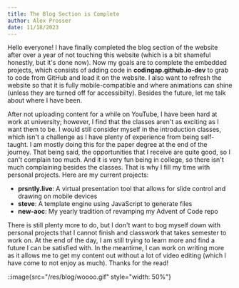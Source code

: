 ```yaml
---
title: The Blog Section is Complete
author: Alex Prosser
date: 11/18/2023
---
```


Hello everyone! I have finally completed the blog section of the website after over a year of not touching this website (which is a bit shameful honestly, but it's done now). Now my goals are to complete the embedded projects, which consists of adding code in **codingap.github.io-dev** to grab to code from GitHub and load it on the website. I also want to refresh the website so that it is fully mobile-compatible and where animations can shine (unless they are turned off for accessibilty). Besides the future, let me talk about where I have been.

After not uploading content for a while on YouTube, I have been hard at work at university; however, I find that the classes aren't as exciting as I want them to be. I would still consider myself in the introduction classes, which isn't a challenge as I have plenty of experience from being self-taught. I am mostly doing this for the paper degree at the end of the journey. That being said, the opportunities that I receive are quite good, so I can't complain too much. And it is very fun being in college, so there isn't much complaining besides the classes. That is why I fill my time with personal projects. Here are my current projects:

- **prsntly.live**: A virtual presentation tool that allows for slide control and drawing on mobile devices
- **steve**: A template engine using JavaScript to generate files
- **new-aoc**: My yearly tradition of revamping my Advent of Code repo

There is still plenty more to do, but I don't want to bog myself down with personal projects that I cannot finish and classwork that takes semester to work on. At the end of the day, I am still trying to learn more and find a future I can be satisfied with. In the meantime, I can work on writing more as it allows me to get my content out without a lot of video editing (which I have come to not enjoy as much). Thanks for the read! 

::image{src="/res/blog/woooo.gif" style="width: 50%"}